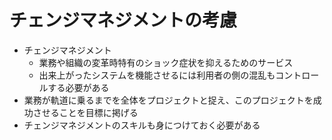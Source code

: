 # チェンジマネジメントの考慮

* チェンジマネジメント
    * 業務や組織の変革時特有のショック症状を抑えるためのサービス
    * 出来上がったシステムを機能させるには利用者の側の混乱もコントロールする必要がある
* 業務が軌道に乗るまでを全体をプロジェクトと捉え、このプロジェクトを成功させることを目標に掲げる
* チェンジマネジメントのスキルも身につけておく必要がある
